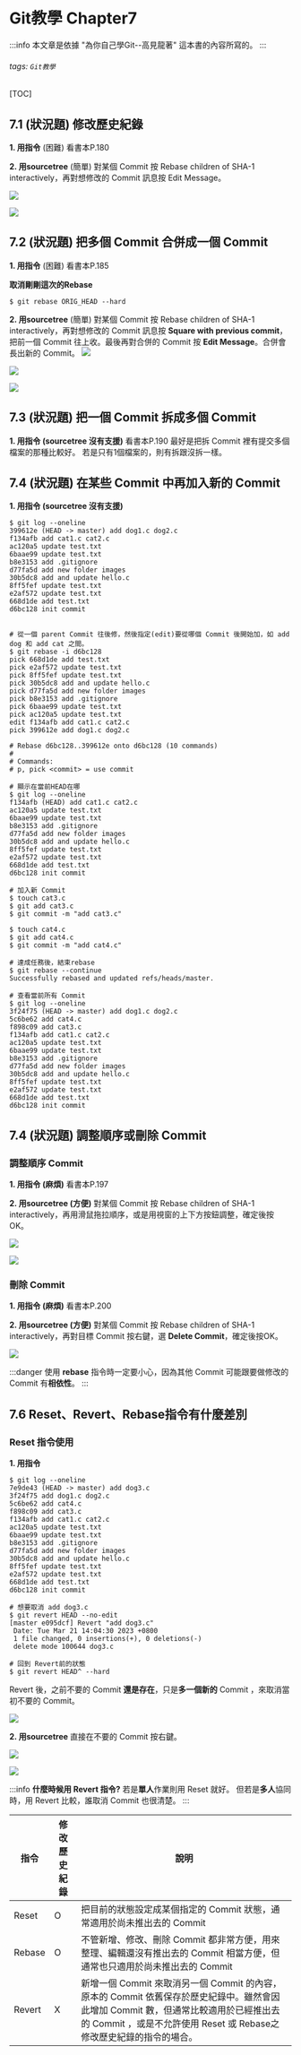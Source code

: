 # Git教學 Chapter7

:::info
本文章是依據 "為你自己學Git--高見龍著" 這本書的內容所寫的。
:::

###### tags: `Git教學`
[TOC]

## 7.1 (狀況題) 修改歷史紀錄
**1. 用指令** (困難)
看書本P.180

**2. 用sourcetree** (簡單)
對某個 Commit 按 Rebase children of SHA-1 interactively，再對想修改的 Commit 訊息按 Edit Message。

![](https://i.imgur.com/EFx5rBU.png)

![](https://i.imgur.com/fzaVWeB.png)


## 7.2 (狀況題) 把多個 Commit 合併成一個 Commit
**1. 用指令** (困難)
看書本P.185

**取消剛剛這次的Rebase**
```git
$ git rebase ORIG_HEAD --hard
```

**2. 用sourcetree** (簡單)
對某個 Commit 按 Rebase children of SHA-1 interactively，再對想修改的 Commit 訊息按 **Square with previous commit**，把前一個 Commit 往上收。最後再對合併的 Commit 按 **Edit Message**。合併會長出新的 Commit。
![](https://i.imgur.com/EFx5rBU.png)

![](https://i.imgur.com/xpndPtu.png)

![](https://i.imgur.com/xMXLGjI.png)


## 7.3 (狀況題) 把一個 Commit 拆成多個 Commit
**1. 用指令 (sourcetree 沒有支援)**
看書本P.190
最好是把拆 Commit 裡有提交多個檔案的那種比較好。
若是只有1個檔案的，則有拆跟沒拆一樣。


## 7.4 (狀況題) 在某些 Commit 中再加入新的 Commit
**1. 用指令 (sourcetree 沒有支援)**
```git
$ git log --oneline
399612e (HEAD -> master) add dog1.c dog2.c
f134afb add cat1.c cat2.c
ac120a5 update test.txt
6baae99 update test.txt
b8e3153 add .gitignore
d77fa5d add new folder images
30b5dc8 add and update hello.c
8ff5fef update test.txt
e2af572 update test.txt
668d1de add test.txt
d6bc128 init commit


# 從一個 parent Commit 往後修，然後指定(edit)要從哪個 Commit 後開始加，如 add dog 和 add cat 之間。
$ git rebase -i d6bc128
pick 668d1de add test.txt
pick e2af572 update test.txt
pick 8ff5fef update test.txt
pick 30b5dc8 add and update hello.c
pick d77fa5d add new folder images
pick b8e3153 add .gitignore
pick 6baae99 update test.txt
pick ac120a5 update test.txt
edit f134afb add cat1.c cat2.c
pick 399612e add dog1.c dog2.c

# Rebase d6bc128..399612e onto d6bc128 (10 commands)
#
# Commands:
# p, pick <commit> = use commit

# 顯示在當前HEAD在哪
$ git log --oneline
f134afb (HEAD) add cat1.c cat2.c
ac120a5 update test.txt
6baae99 update test.txt
b8e3153 add .gitignore
d77fa5d add new folder images
30b5dc8 add and update hello.c
8ff5fef update test.txt
e2af572 update test.txt
668d1de add test.txt
d6bc128 init commit

# 加入新 Commit
$ touch cat3.c
$ git add cat3.c
$ git commit -m "add cat3.c"

$ touch cat4.c
$ git add cat4.c
$ git commit -m "add cat4.c"

# 達成任務後，結束rebase
$ git rebase --continue
Successfully rebased and updated refs/heads/master.

# 查看當前所有 Commit
$ git log --oneline
3f24f75 (HEAD -> master) add dog1.c dog2.c
5c6be62 add cat4.c
f898c09 add cat3.c
f134afb add cat1.c cat2.c
ac120a5 update test.txt
6baae99 update test.txt
b8e3153 add .gitignore
d77fa5d add new folder images
30b5dc8 add and update hello.c
8ff5fef update test.txt
e2af572 update test.txt
668d1de add test.txt
d6bc128 init commit
```


## 7.4 (狀況題) 調整順序或刪除 Commit
### 調整順序 Commit
**1. 用指令 (麻煩)**
看書本P.197

**2. 用sourcetree (方便)**
對某個 Commit 按 Rebase children of SHA-1 interactively，再用滑鼠拖拉順序，或是用視窗的上下方按鈕調整，確定後按OK。

![](https://i.imgur.com/EFx5rBU.png)

![](https://i.imgur.com/z3brzV9.png)

### 刪除 Commit
**1. 用指令 (麻煩)**
看書本P.200

**2. 用sourcetree (方便)**
對某個 Commit 按 Rebase children of SHA-1 interactively，再對目標 Commit 按右鍵，選 **Delete Commit**，確定後按OK。 

![](https://i.imgur.com/EFx5rBU.png)

:::danger
使用 **rebase** 指令時一定要小心，因為其他 Commit 可能跟要做修改的 Commit 有**相依性**。
:::

## 7.6 Reset、Revert、Rebase指令有什麼差別
### Reset 指令使用
**1. 用指令**
```git
$ git log --oneline
7e9de43 (HEAD -> master) add dog3.c
3f24f75 add dog1.c dog2.c
5c6be62 add cat4.c
f898c09 add cat3.c
f134afb add cat1.c cat2.c
ac120a5 update test.txt
6baae99 update test.txt
b8e3153 add .gitignore
d77fa5d add new folder images
30b5dc8 add and update hello.c
8ff5fef update test.txt
e2af572 update test.txt
668d1de add test.txt
d6bc128 init commit

# 想要取消 add dog3.c
$ git revert HEAD --no-edit
[master e095dcf] Revert "add dog3.c"
 Date: Tue Mar 21 14:04:30 2023 +0800
 1 file changed, 0 insertions(+), 0 deletions(-)
 delete mode 100644 dog3.c

# 回到 Revert前的狀態
$ git revert HEAD^ --hard

```
Revert 後，之前不要的 Commit **還是存在**，只是**多一個新的** Commit ，來取消當初不要的 Commit。

![](https://i.imgur.com/4BMmgV6.png)

**2. 用sourcetree**
直接在不要的 Commit 按右鍵。

![](https://i.imgur.com/WjJWOXV.png)

![](https://i.imgur.com/dHkydKP.png)


:::info
**什麼時候用 Revert 指令?**
若是**單人**作業則用 Reset 就好。
但若是**多人**協同時，用 Revert 比較，誰取消 Commit 也很清楚。
:::

| 指令   | 修改歷史紀錄 | 說明                                                                                                                                                                                                       |
| ------ | ------------ | ---------------------------------------------------------------------------------------------------------------------------------------------------------------------------------------------------------- |
| Reset  | O            | 把目前的狀態設定成某個指定的 Commit 狀態，通常適用於尚未推出去的 Commit                                                                                                                                    |
| Rebase | O            | 不管新增、修改、刪除 Commit 都非常方便，用來整理、編輯還沒有推出去的 Commit 相當方便，但通常也只適用於尚未推出去的 Commit                                                                                  |
| Revert | X            | 新增一個 Commit 來取消另一個 Commit 的內容，原本的 Commit 依舊保存於歷史紀錄中。雖然會因此增加 Commit 數，但通常比較適用於已經推出去的 Commit ，或是不允許使用 Reset 或 Rebase之修改歷史紀錄的指令的場合。 |
